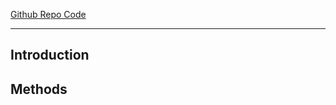 
[Github Repo Code](https://github.com/DSC-180A/spam.detector.github.io)

---

## Introduction

## Methods